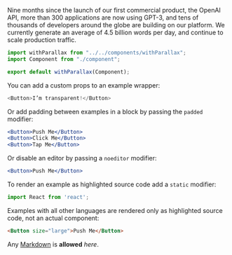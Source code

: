 Nine months since the launch of our first commercial product, the OpenAI API, more than 300 applications are now using GPT-3, and tens of thousands of developers around the globe are building on our platform. We currently generate an average of 4.5 billion words per day, and continue to scale production traffic.

```js
import withParallax from "../../components/withParallax";
import Component from "./component";

export default withParallax(Component);
```

You can add a custom props to an example wrapper:

```js { "props": { "className": "checks" } }
<Button>I’m transparent!</Button>
```

Or add padding between examples in a block by passing the `padded` modifier:

```jsx padded
<Button>Push Me</Button>
<Button>Click Me</Button>
<Button>Tap Me</Button>
```

Or disable an editor by passing a `noeditor` modifier:

```jsx noeditor
<Button>Push Me</Button>
```

To render an example as highlighted source code add a `static` modifier:

```jsx static
import React from 'react';
```

Examples with all other languages are rendered only as highlighted source code, not an actual component:

```html
<Button size="large">Push Me</Button>
```

Any [Markdown](http://daringfireball.net/projects/markdown/) is **allowed** _here_.